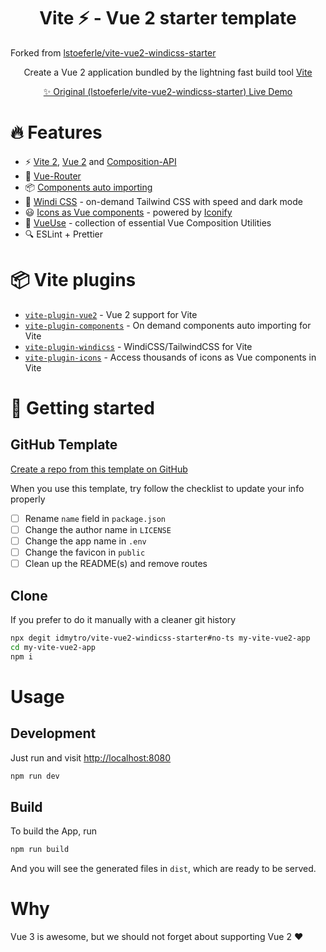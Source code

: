 <h1 align="center">Vite ⚡ - Vue 2 starter template</h1>

Forked from [lstoeferle/vite-vue2-windicss-starter](https://github.com/lstoeferle/vite-vue2-windicss-starter)

<p align="center">
  Create a Vue 2 application bundled by the lightning fast build tool <a href="https://github.com/vitejs/vite">Vite</a>
</p>

<p align="center">
 <a href="https://vite-vue2-starter.netlify.app"> ✨ Original (lstoeferle/vite-vue2-windicss-starter) Live Demo</a>
</p>

# 🔥 Features

* ⚡️ [Vite 2](https://github.com/vitejs/vite), [Vue 2](https://github.com/vuejs/vue) and [Composition-API](https://github.com/vuejs/composition-api)
* 🚦 [Vue-Router](https://github.com/vuejs/vue-router)
* 📦 [Components auto importing](https://github.com/antfu/vite-plugin-components)
* 🎨 [Windi CSS](https://github.com/windicss/vite-plugin-windicss) - on-demand Tailwind CSS with speed and dark mode
* 😃 [Icons as Vue components](https://github.com/antfu/vite-plugin-icons) - powered by [Iconify](https://github.com/iconify/iconify)
* 🧰 [VueUse](https://github.com/vueuse/vueuse) - collection of essential Vue Composition Utilities
* 🔍 ESLint + Prettier

# 📦 Vite plugins

* [`vite-plugin-vue2`](https://github.com/underfin/vite-plugin-vue2) -
  Vue 2 support for Vite
* [`vite-plugin-components`](https://github.com/antfu/vite-plugin-components) -
  On demand components auto importing for Vite
* [`vite-plugin-windicss`](https://github.com/windicss/vite-plugin-windicss) -
  WindiCSS/TailwindCSS for Vite
* [`vite-plugin-icons`](https://github.com/antfu/vite-plugin-icons) -
  Access thousands of icons as Vue components in Vite

# 🚀 Getting started

## GitHub Template

[Create a repo from this template on GitHub](https://github.com/idmytro/vite-vue2-windicss-starter/generate)

When you use this template, try follow the checklist to update your info properly

- [ ] Rename `name` field in `package.json`
- [ ] Change the author name in `LICENSE`
- [ ] Change the app name in `.env`
- [ ] Change the favicon in `public`
- [ ] Clean up the README(s) and remove routes

## Clone

If you prefer to do it manually with a cleaner git history

```bash
npx degit idmytro/vite-vue2-windicss-starter#no-ts my-vite-vue2-app
cd my-vite-vue2-app
npm i
```

# Usage

## Development

Just run and visit [http://localhost:8080](http://localhost:8080)

```bash
npm run dev
```

## Build

To build the App, run

```bash
npm run build
```

And you will see the generated files in `dist`, which are ready to be served.

# Why

Vue 3 is awesome, but we should not forget about supporting Vue 2 ♥️